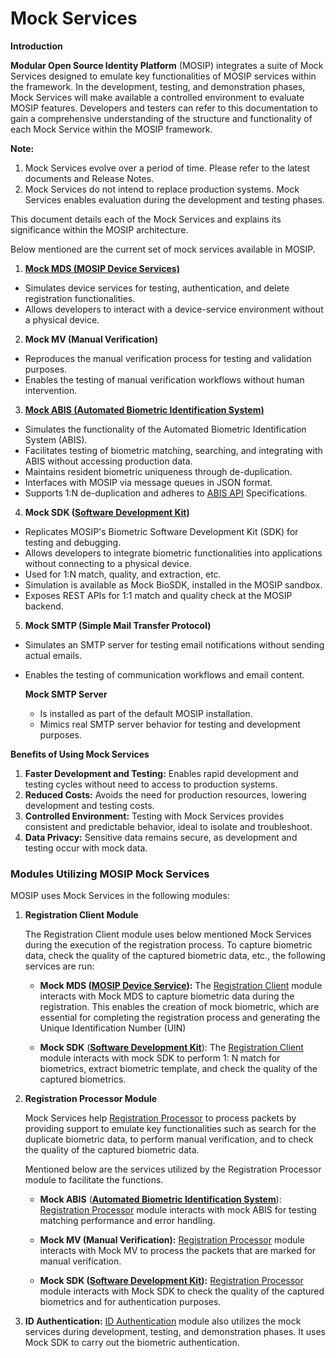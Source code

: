 # Mock Services

**Introduction**

**Modular Open Source Identity Platform** (MOSIP) integrates a suite of Mock Services designed to emulate key functionalities of MOSIP services within the framework. In the development, testing, and demonstration phases, Mock Services will make available a controlled environment to evaluate MOSIP features. Developers and testers can refer to this documentation to gain a comprehensive understanding of the structure and functionality of each Mock Service within the MOSIP framework.

**Note:**

1. Mock Services evolve over a  period of time. Please refer to the latest documents and Release Notes.
2. Mock Services do not intend to replace production systems. Mock Services enables evaluation during the development and testing phases.

This document details each of the Mock Services and explains its significance within the MOSIP architecture.

Below mentioned are the current set of mock services available in MOSIP.

1. [**Mock MDS (MOSIP Device Services)**](https://docs.mosip.io/1.1.5/biometrics/mosip-device-service-specification)

* Simulates device services for testing, authentication, and delete registration functionalities.
* Allows developers to interact with a device-service environment without a physical device.

2. **Mock MV (Manual Verification)**&#x20;

* Reproduces the manual verification process for testing and validation purposes.
* Enables the testing of manual verification workflows without human intervention.

3. [**Mock ABIS (Automated Biometric Identification System)**](https://docs.mosip.io/1.2.0/\~/changes/EDXkAXJ2BnUpKbwo76Y3/biometrics/abis)

* Simulates the functionality of the Automated Biometric Identification System (ABIS).
* Facilitates testing of biometric matching, searching, and integrating with ABIS without accessing production data.
* Maintains resident biometric uniqueness through de-duplication.
* Interfaces with MOSIP via message queues in JSON format.
* Supports 1:N de-duplication and adheres to [ABIS API](https://docs.mosip.io/1.2.0/\~/changes/EDXkAXJ2BnUpKbwo76Y3/biometrics/abis-api) Specifications.

4. **Mock SDK (**[**Software Development Kit**](https://docs.mosip.io/1.2.0/biometrics/biometric-sdk)**)**

* Replicates MOSIP's Biometric Software Development Kit (SDK) for testing and debugging.
* Allows developers to integrate biometric functionalities into applications without connecting to a physical device.
* Used for 1:N match, quality, and extraction, etc.
* Simulation is available as Mock BioSDK, installed in the MOSIP sandbox.
* Exposes REST APIs for 1:1 match and quality check at the MOSIP backend.

5. **Mock SMTP (Simple Mail Transfer Protocol)**

* Simulates an SMTP server for testing email notifications without sending actual emails.
* Enables the testing of communication workflows and email content.

   **Mock SMTP Server**

     * Is installed as part of the default MOSIP installation.
     * Mimics real SMTP server behavior for testing and development purposes.

**Benefits of Using Mock Services** 

1. **Faster Development and Testing:** Enables rapid development and testing cycles without need to access to production 
       systems.
2. **Reduced Costs:** Avoids the need for production resources, lowering development and testing costs.
3. **Controlled Environment:** Testing with Mock Services provides consistent and predictable behavior, ideal to isolate and troubleshoot.
4. **Data Privacy:** Sensitive data remains secure, as development and testing occur with mock data.

### **Modules Utilizing MOSIP Mock Services** 

MOSIP uses Mock Services in the following modules:

1. **Registration Client Module**

    The Registration Client module uses below mentioned Mock Services during the execution of the registration process. To       capture biometric data, check the quality of the captured biometric data, etc., the following services are run:

    * **Mock MDS (**[**MOSIP Device Service**](https://docs.mosip.io/1.1.5/biometrics/mosip-device-service-specification)**):**
    The [Registration Client](https://docs.mosip.io/1.2.0/collab-getting-started-guide/collab-reg-client-setup-guide) module     interacts with Mock MDS to capture biometric data during the registration. This enables the creation of mock biometric,     which are essential for completing the registration process and generating the Unique Identification Number (UIN)

    * **Mock SDK** ([**Software Development Kit**](https://docs.mosip.io/1.2.0/biometrics/biometric-sdk)):
        The [Registration Client](https://docs.mosip.io/1.2.0/collab-getting-started-guide/collab-reg-client-setup-guide)            module interacts with mock SDK to perform 1: N match for biometrics, extract biometric template, and check the              quality of the captured biometrics.

2.  **Registration Processor Module**

    Mock Services help [Registration Processor](https://docs.mosip.io/1.2.0/modules/registration-processor) to process 
    packets by providing support to emulate key functionalities such as search for the duplicate biometric data, to perform 
    manual verification, and to check the quality of the captured biometric data. &#x20;

    Mentioned below are the services utilized by the Registration Processor module to facilitate the functions.
 
      *  **Mock ABIS** (**[**Automated Biometric Identification System**](https://docs.mosip.io/1.2.0/\~/changes/EDXkAXJ2BnUpKbwo76Y3/biometrics/abis)**):
[Registration Processor](https://docs.mosip.io/1.2.0/modules/registration-processor) module interacts with mock ABIS 
for testing matching performance and error handling.

      *  **Mock MV (Manual Verification):**
     [Registration Processor](https://docs.mosip.io/1.2.0/modules/registration-processor) module interacts with Mock MV to 
     process the packets that are marked for manual verification.

      *   **Mock SDK (**[**Software Development Kit**](https://docs.mosip.io/1.2.0/biometrics/biometric-sdk)**):**
     [Registration Processor](https://docs.mosip.io/1.2.0/modules/registration-processor) module interacts with Mock SDK to 
     check the quality of the captured biometrics and for authentication purposes.
3. **ID Authentication:**
[ID Authentication](https://docs.mosip.io/1.2.0/integrations/e-signet/ida) module also utilizes the mock services during development, testing, and demonstration phases. It uses Mock SDK to carry out the biometric authentication.
